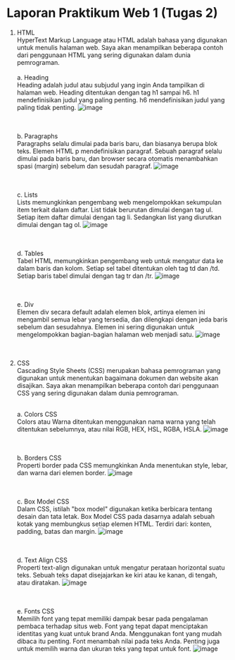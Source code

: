 # Laporan Praktikum Web 1 (Tugas 2)

1. HTML <br>
   HyperText Markup Language atau HTML adalah bahasa yang digunakan untuk menulis halaman web. Saya akan menampilkan beberapa contoh dari penggunaan HTML yang sering digunakan dalam dunia pemrograman.<br><br>
   a. Heading<br>
   Heading adalah judul atau subjudul yang ingin Anda tampilkan di halaman web. Heading ditentukan dengan tag h1 sampai h6.
h1 mendefinisikan judul yang paling penting. h6 mendefinisikan judul yang paling tidak penting.
![image](https://github.com/shirooo007/Praktikum-Web-1/assets/151714938/bcb0c754-074b-4a5b-869a-038779c4bafd)<br><br><br>

   b. Paragraphs<br>
   Paragraphs selalu dimulai pada baris baru, dan biasanya berupa blok teks. Elemen HTML p mendefinisikan paragraf. Sebuah paragraf selalu dimulai pada baris baru, dan browser secara otomatis menambahkan spasi (margin) sebelum dan sesudah paragraf.
![image](https://github.com/shirooo007/Praktikum-Web-1/assets/151714938/0f69499f-372e-4a5b-8f40-83b477bf51e0)<br><br><br>

   c. Lists <br>
   Lists memungkinkan pengembang web mengelompokkan sekumpulan item terkait dalam daftar. List tidak berurutan dimulai dengan tag ul. Setiap item daftar dimulai dengan tag li. Sedangkan list yang diurutkan dimulai dengan tag ol.
![image](https://github.com/shirooo007/Praktikum-Web-1/assets/151714938/3fa51408-8a5d-4209-a396-942801e5ef92)<br><br><br>

   d. Tables <br>
   Tabel HTML memungkinkan pengembang web untuk mengatur data ke dalam baris dan kolom. Setiap sel tabel ditentukan oleh tag td dan /td.
Setiap baris tabel dimulai dengan tag tr dan /tr.
![image](https://github.com/shirooo007/Praktikum-Web-1/assets/151714938/19b415f5-6a8c-465f-9bc5-50c65473a62f)<br><br><br>

   e. Div <br>
   Elemen div secara default adalah elemen blok, artinya elemen ini mengambil semua lebar yang tersedia, dan dilengkapi dengan jeda baris sebelum dan sesudahnya. Elemen ini sering digunakan untuk mengelompokkan bagian-bagian halaman web menjadi satu.
![image](https://github.com/shirooo007/Praktikum-Web-1/assets/151714938/cbe92c1f-dd98-483d-9af9-f1ffad3e655a)<br><br><br>

2. CSS <br>
   Cascading Style Sheets (CSS) merupakan bahasa pemrograman yang digunakan untuk menentukan bagaimana dokumen dan website akan disajikan. Saya akan menampilkan beberapa contoh dari penggunaan CSS yang sering digunakan dalam dunia pemrograman.<br><br>

   a. Colors CSS <br>
   Colors atau Warna ditentukan menggunakan nama warna yang telah ditentukan sebelumnya, atau nilai RGB, HEX, HSL, RGBA, HSLA.
![image](https://github.com/shirooo007/Praktikum-Web-1/assets/151714938/12e2d7d8-3366-458e-b235-25f5670935c5)<br><br><br>

   b. Borders CSS <br>
   Properti border pada CSS memungkinkan Anda menentukan style, lebar, dan warna dari elemen border.
![image](https://github.com/shirooo007/Praktikum-Web-1/assets/151714938/2bf67430-e95c-448a-9294-4feb6c2dbca8) <br><br><br>

   c. Box Model CSS <br>
   Dalam CSS, istilah "box model" digunakan ketika berbicara tentang desain dan tata letak.
Box Model CSS pada dasarnya adalah sebuah kotak yang membungkus setiap elemen HTML. Terdiri dari: konten, padding, batas dan margin.
![image](https://github.com/shirooo007/Praktikum-Web-1/assets/151714938/aecdc89d-0a44-4abd-945e-d12bf4e46065) <br><br><br>

   d. Text Align CSS <br>
   Properti text-align digunakan untuk mengatur perataan horizontal suatu teks. Sebuah teks dapat disejajarkan ke kiri atau ke kanan, di tengah, atau diratakan.
![image](https://github.com/shirooo007/Praktikum-Web-1/assets/151714938/8ff30b2a-f22a-4d21-b045-71f4389b27c9) <br><br><br>

   e. Fonts CSS <br>
   Memilih font yang tepat memiliki dampak besar pada pengalaman pembaca terhadap situs web. Font yang tepat dapat menciptakan identitas yang kuat untuk brand Anda. Menggunakan font yang mudah dibaca itu penting. Font menambah nilai pada teks Anda. Penting juga untuk memilih warna dan ukuran teks yang tepat untuk font.
![image](https://github.com/shirooo007/Praktikum-Web-1/assets/151714938/b432ed02-2f2d-4a56-8b53-4269b73e649c) <br><br><br>








   




